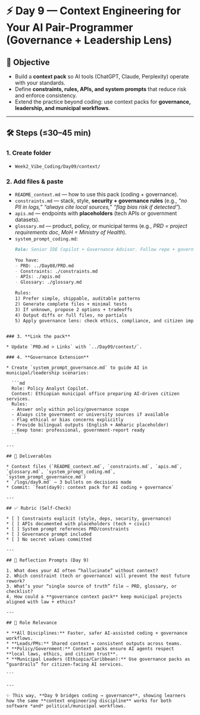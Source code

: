 <!-- Licensed under DACR-1.1 — see LICENSE.md -->

# ⚡ Day 9 — Context Engineering for Your AI Pair-Programmer (Governance + Leadership Lens)

## 📌 Objective
- Build a **context pack** so AI tools (ChatGPT, Claude, Perplexity) operate with your standards.  
- Define **constraints, rules, APIs, and system prompts** that reduce risk and enforce consistency.  
- Extend the practice beyond coding: use context packs for **governance, leadership, and municipal workflows**.  

---

## 🛠 Steps (≤30–45 min)

### 1. **Create folder**
- `Week2_Vibe_Coding/Day09/context/`

### 2. **Add files & paste**
- `README_context.md` — how to use this pack (coding + governance).  
- `constraints.md` — stack, style, **security + governance rules** (e.g., *“no PII in logs,”* *“always cite local sources,”* *“flag bias risk if detected”*).  
- `apis.md` — endpoints with **placeholders** (tech APIs or government datasets).  
- `glossary.md` — product, policy, or municipal terms (e.g., *PRD = project requirements doc*, *MoH = Ministry of Health*).  
- `system_prompt_coding.md`:  
  ```md
  Role: Senior IDE Copilot + Governance Advisor. Follow repo + governance constraints. Ask before inventing APIs.

  You have:
  - PRD: ../Day08/PRD.md
  - Constraints: ./constraints.md
  - APIs: ./apis.md
  - Glossary: ./glossary.md

  Rules:
  1) Prefer simple, shippable, auditable patterns
  2) Generate complete files + minimal tests
  3) If unknown, propose 2 options + tradeoffs
  4) Output diffs or full files, no partials
  5) Apply governance lens: check ethics, compliance, and citizen impact before suggesting
````

### 3. **Link the pack**

* Update `PRD.md > Links` with `../Day09/context/`.

### 4. **Governance Extension**

* Create `system_prompt_governance.md` to guide AI in municipal/leadership scenarios:

  ```md
  Role: Policy Analyst Copilot.  
  Context: Ethiopian municipal office preparing AI-driven citizen services.  
  Rules:  
  - Answer only within policy/governance scope  
  - Always cite government or university sources if available  
  - Flag ethical or bias concerns explicitly  
  - Provide bilingual outputs (English + Amharic placeholder)  
  - Keep tone: professional, government-report ready  
  ```

---

## 📂 Deliverables

* Context files (`README_context.md`, `constraints.md`, `apis.md`, `glossary.md`, `system_prompt_coding.md`, `system_prompt_governance.md`)
* `/logs/day9.md` — 3 bullets on decisions made
* Commit: `feat(day9): context pack for AI coding + governance`

---

## ✅ Rubric (Self-Check)

* [ ] Constraints explicit (style, deps, security, governance)
* [ ] APIs documented with placeholders (tech + civic)
* [ ] System prompt references PRD/constraints
* [ ] Governance prompt included
* [ ] No secret values committed

---

## 📝 Reflection Prompts (Day 9)

1. What does your AI often “hallucinate” without context?
2. Which constraint (tech or governance) will prevent the most future rework?
3. What’s your “single source of truth” file — PRD, glossary, or checklist?
4. How could a **governance context pack** keep municipal projects aligned with law + ethics?

---

## 🎯 Role Relevance

* **All Disciplines:** Faster, safer AI-assisted coding + governance workflows.
* **Leads/PMs:** Shared context = consistent outputs across teams.
* **Policy/Government:** Context packs ensure AI agents respect **local laws, ethics, and citizen trust**.
* **Municipal Leaders (Ethiopia/Caribbean):** Use governance packs as “guardrails” for citizen-facing AI services.

```

---

✨ This way, **Day 9 bridges coding → governance**, showing learners how the same **context engineering discipline** works for both software *and* political/municipal workflows.  

